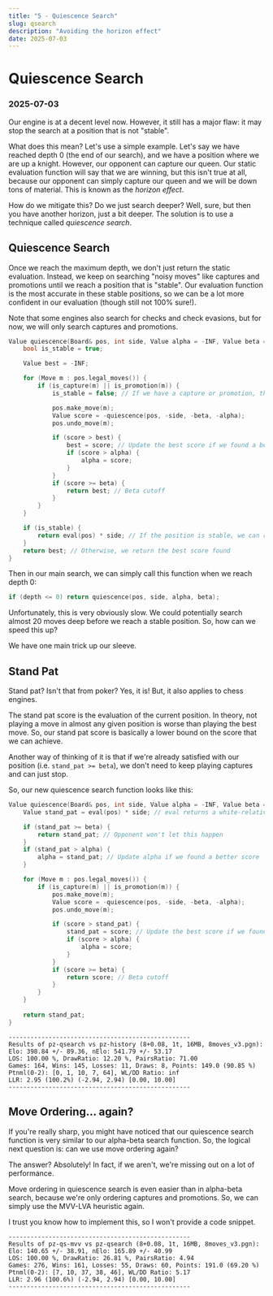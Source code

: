 ```yaml
---
title: "5 - Quiescence Search"
slug: qsearch
description: "Avoiding the horizon effect"
date: 2025-07-03
---
```


# Quiescence Search
### 2025-07-03

Our engine is at a decent level now. However, it still has a major flaw: it may stop the search at a position that is not "stable".

What does this mean? Let's use a simple example. Let's say we have reached depth 0 (the end of our search), and we have a position where we are up a knight. However, our opponent can capture our queen. Our static evaluation function will say that we are winning, but this isn't true at all, because our opponent can simply capture our queen and we will be down tons of material. This is known as the *horizon effect*.

How do we mitigate this? Do we just search deeper? Well, sure, but then you have another horizon, just a bit deeper. The solution is to use a technique called *quiescence search*.

## Quiescence Search

Once we reach the maximum depth, we don't just return the static evaluation. Instead, we keep on searching "noisy moves" like captures and promotions until we reach a position that is "stable". Our evaluation function is the most accurate in these stable positions, so we can be a lot more confident in our evaluation (though still not 100% sure!).

Note that some engines also search for checks and check evasions, but for now, we will only search captures and promotions.

```cpp
Value quiescence(Board& pos, int side, Value alpha = -INF, Value beta = INF) {
	bool is_stable = true;

	Value best = -INF;

	for (Move m : pos.legal_moves()) {
		if (is_capture(m) || is_promotion(m)) {
			is_stable = false; // If we have a capture or promotion, the position is not stable

			pos.make_move(m);
			Value score = -quiescence(pos, -side, -beta, -alpha);
			pos.undo_move(m);

			if (score > best) {
				best = score; // Update the best score if we found a better one
				if (score > alpha) {
					alpha = score;
				}
			}
			if (score >= beta) {
				return best; // Beta cutoff
			}
		}
	}

	if (is_stable) {
		return eval(pos) * side; // If the position is stable, we can return the evaluation
	}
	return best; // Otherwise, we return the best score found
}
```

Then in our main search, we can simply call this function when we reach depth 0:

```cpp
if (depth <= 0) return quiescence(pos, side, alpha, beta);
```

Unfortunately, this is very obviously slow. We could potentially search almost 20 moves deep before we reach a stable position. So, how can we speed this up?

We have one main trick up our sleeve.

## Stand Pat

Stand pat? Isn't that from poker? Yes, it is! But, it also applies to chess engines.

The stand pat score is the evaluation of the current position. In theory, not playing a move in almost any given position is worse than playing the best move. So, our stand pat score is basically a lower bound on the score that we can achieve.

Another way of thinking of it is that if we're already satisfied with our position (i.e. `stand_pat >= beta`), we don't need to keep playing captures and can just stop.

So, our new quiescence search function looks like this:

```cpp
Value quiescence(Board& pos, int side, Value alpha = -INF, Value beta = INF) {
	Value stand_pat = eval(pos) * side; // eval returns a white-relative score

	if (stand_pat >= beta) {
		return stand_pat; // Opponent won't let this happen
	}
	if (stand_pat > alpha) {
		alpha = stand_pat; // Update alpha if we found a better score
	}

	for (Move m : pos.legal_moves()) {
		if (is_capture(m) || is_promotion(m)) {
			pos.make_move(m);
			Value score = -quiescence(pos, -side, -beta, -alpha);
			pos.undo_move(m);

			if (score > stand_pat) {
				stand_pat = score; // Update the best score if we found a better one
				if (score > alpha) {
					alpha = score;
				}
			}
			if (score >= beta) {
				return score; // Beta cutoff
			}
		}
	}
	
	return stand_pat;
}
```

```
--------------------------------------------------
Results of pz-qsearch vs pz-history (8+0.08, 1t, 16MB, 8moves_v3.pgn):
Elo: 398.84 +/- 89.36, nElo: 541.79 +/- 53.17
LOS: 100.00 %, DrawRatio: 12.20 %, PairsRatio: 71.00
Games: 164, Wins: 145, Losses: 11, Draws: 8, Points: 149.0 (90.85 %)
Ptnml(0-2): [0, 1, 10, 7, 64], WL/DD Ratio: inf
LLR: 2.95 (100.2%) (-2.94, 2.94) [0.00, 10.00]
--------------------------------------------------
```

## Move Ordering... again?

If you're really sharp, you might have noticed that our quiescence search function is very similar to our alpha-beta search function. So, the logical next question is: can we use move ordering again?

The answer? Absolutely! In fact, if we aren't, we're missing out on a lot of performance.

Move ordering in quiescence search is even easier than in alpha-beta search, because we're only ordering captures and promotions. So, we can simply use the MVV-LVA heuristic again.

I trust you know how to implement this, so I won't provide a code snippet.

```
--------------------------------------------------
Results of pz-qs-mvv vs pz-qsearch (8+0.08, 1t, 16MB, 8moves_v3.pgn):
Elo: 140.65 +/- 38.91, nElo: 165.89 +/- 40.99
LOS: 100.00 %, DrawRatio: 26.81 %, PairsRatio: 4.94
Games: 276, Wins: 161, Losses: 55, Draws: 60, Points: 191.0 (69.20 %)
Ptnml(0-2): [7, 10, 37, 38, 46], WL/DD Ratio: 5.17
LLR: 2.96 (100.6%) (-2.94, 2.94) [0.00, 10.00]
--------------------------------------------------
```